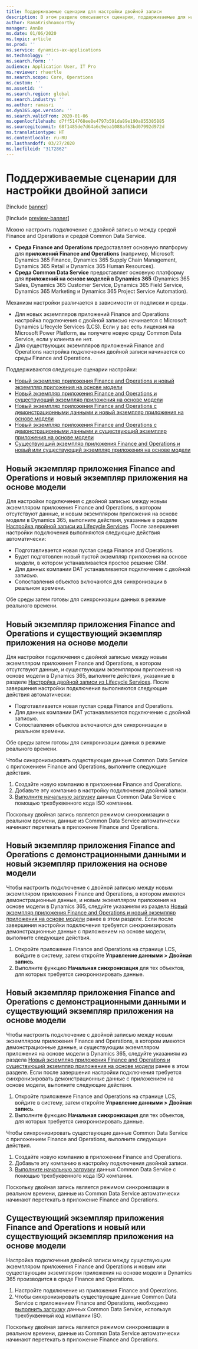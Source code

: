 ```yaml
---
title: Поддерживаемые сценарии для настройки двойной записи
description: В этом разделе описываются сценарии, поддерживаемые для настройки с двойной записью.
author: RamaKrishnamoorthy
manager: AnnBe
ms.date: 01/06/2020
ms.topic: article
ms.prod: ''
ms.service: dynamics-ax-applications
ms.technology: ''
ms.search.form: ''
audience: Application User, IT Pro
ms.reviewer: rhaertle
ms.search.scope: Core, Operations
ms.custom: ''
ms.assetid: ''
ms.search.region: global
ms.search.industry: ''
ms.author: ramasri
ms.dyn365.ops.version: ''
ms.search.validFrom: 2020-01-06
ms.openlocfilehash: d7ff514768ee8e4797b591da89e190a855385885
ms.sourcegitcommit: 68f1485de7d64a6c9eba1088af63bd07992d972d
ms.translationtype: HT
ms.contentlocale: ru-RU
ms.lasthandoff: 03/27/2020
ms.locfileid: "3172862"
---
```

# <a name="supported-scenarios-for-dual-write-setup"></a>Поддерживаемые сценарии для настройки двойной записи

[!include [banner](../../includes/banner.md)]

[!include [preview-banner](../../includes/preview-banner.md)]

Можно настроить подключение с двойной записью между средой Finance and Operations и средой Common Data Service.

+ **Среда Finance and Operations** предоставляет основную платформу для **приложений Finance and Operations** (например, Microsoft Dynamics 365 Finance, Dynamics 365 Supply Chain Management, Dynamics 365 Retail и Dynamics 365 Human Resources).
+ **Среда Common Data Service** предоставляет основную платформу для **приложений на основе моделей в Dynamics 365** (Dynamics 365 Sales, Dynamics 365 Customer Service, Dynamics 365 Field Service, Dynamics 365 Marketing и Dynamics 365 Project Service Automation).

Механизм настройки различается в зависимости от подписки и среды.

+ Для новых экземпляров приложений Finance and Operations настройка подключения с двойной записью начинается с Microsoft Dynamics Lifecycle Services (LCS). Если у вас есть лицензия на Microsoft Power Platform, вы получите новую среду Common Data Service, если у клиента ее нет.
+ Для существующих экземпляров приложений Finance and Operations настройка подключения двойной записи начинается со среды Finance and Operations.

Поддерживаются следующие сценарии настройки:

+ [Новый экземпляр приложения Finance and Operations и новый экземпляр приложения на основе модели](#new-new)
+ [Новый экземпляр приложения Finance and Operations и существующий экземпляр приложения на основе модели](#new-existing)
+ [Новый экземпляр приложения Finance and Operations с демонстрационными данными и новый экземпляр приложения на основе модели](#new-demo-new)
+ [Новый экземпляр приложения Finance and Operations с демонстрационными данными и существующий экземпляр приложения на основе модели](#new-demo-existing)
+ [Существующий экземпляр приложения Finance and Operations и новый или существующий экземпляр приложения на основе модели](#existing-existing)

## <a name="a-new-finance-and-operations-app-instance-and-a-new-model-driven-app-instance"></a><a id="new-new"></a>Новый экземпляр приложения Finance and Operations и новый экземпляр приложения на основе модели

Для настройки подключения с двойной записью между новым экземпляром приложения Finance and Operations, в котором отсутствуют данные, и новым экземпляром приложения на основе модели в Dynamics 365, выполните действия, указанные в разделе [Настройка двойной записи из Lifecycle Services](lcs-setup.md). После завершения настройки подключения выполняются следующие действия автоматически:

- Подготавливается новая пустая среда Finance and Operations.
- Будет подготовлен новый пустой экземпляр приложения на основе модели, в котором устанавливается простое решение CRM.
- Для данных компании DAT устанавливается подключение с двойной записью.
- Сопоставления объектов включаются для синхронизации в реальном времени.

Обе среды затем готовы для синхронизации данных в режиме реального времени.

## <a name="a-new-finance-and-operations-app-instance-and-an-existing-model-driven-app-instance"></a><a id="new-existing"></a>Новый экземпляр приложения Finance and Operations и существующий экземпляр приложения на основе модели

Для настройки подключения с двойной записью между новым экземпляром приложения Finance and Operations, в котором отсутствуют данные, и существующим экземпляром приложения на основе модели в Dynamics 365, выполните действия, указанные в разделе [Настройка двойной записи из Lifecycle Services](lcs-setup.md). После завершения настройки подключения выполняются следующие действия автоматически:

- Подготавливается новая пустая среда Finance and Operations.
- Для данных компании DAT устанавливается подключение с двойной записью.
- Сопоставления объектов включаются для синхронизации в реальном времени.

Обе среды затем готовы для синхронизации данных в режиме реального времени.

Чтобы синхронизировать существующие данные Common Data Service с приложением Finance and Operations, выполните следующие действия.

1. Создайте новую компанию в приложении Finance and Operations.
2. Добавьте эту компанию в настройку подключения двойной записи.
3. [Выполните начальную загрузку](bootstrap-company-data.md) данных Common Data Service с помощью трехбуквенного кода ISO компании.

Поскольку двойная запись является режимом синхронизации в реальном времени, данные из Common Data Service автоматически начинают перетекать в приложение Finance and Operations.

## <a name="a-new-finance-and-operations-app-instance-that-has-demo-data-and-a-new-model-driven-app-instance"></a><a id="new-demo-new"></a>Новый экземпляр приложения Finance and Operations с демонстрационными данными и новый экземпляр приложения на основе модели

Чтобы настроить подключение с двойной записью между новым экземпляром приложения Finance and Operations, в котором имеются демонстрационные данные, и новым экземпляром приложения на основе модели в Dynamics 365, следуйте указаниям из раздела [Новый экземпляр приложения Finance and Operations и новый экземпляр приложения на основе модели](#new-new) ранее в этом разделе. Если после завершения настройки подключения требуется синхронизировать демонстрационные данные с приложением на основе модели, выполните следующие действия.

1. Откройте приложение Finance and Operations на странице LCS, войдите в систему, затем откройте **Управление данными \> Двойная запись**.
2. Выполните функцию **Начальная синхронизация** для тех объектов, для которых требуется синхронизировать данные.

## <a name="a-new-finance-and-operations-app-instance-that-has-demo-data-and-an-existing-model-driven-app-instance"></a><a id="new-demo-existing"></a>Новый экземпляр приложения Finance and Operations с демонстрационными данными и существующий экземпляр приложения на основе модели

Чтобы настроить подключение с двойной записью между новым экземпляром приложения Finance and Operations, в котором имеются демонстрационные данные, и существующим экземпляром приложения на основе модели в Dynamics 365, следуйте указаниям из раздела [Новый экземпляр приложения Finance and Operations и существующий экземпляр приложения на основе модели](#new-existing) ранее в этом разделе. Если после завершения настройки подключения требуется синхронизировать демонстрационные данные с приложением на основе модели, выполните следующие действия.

1. Откройте приложение Finance and Operations на странице LCS, войдите в систему, затем откройте **Управление данными \> Двойная запись**.
2. Выполните функцию **Начальная синхронизация** для тех объектов, для которых требуется синхронизировать данные.

Чтобы синхронизировать существующие данные Common Data Service с приложением Finance and Operations, выполните следующие действия.

1. Создайте новую компанию в приложении Finance and Operations.
2. Добавьте эту компанию в настройку подключения двойной записи.
3. [Выполните начальную загрузку](bootstrap-company-data.md) данных Common Data Service с помощью трехбуквенного кода ISO компании.

Поскольку двойная запись является режимом синхронизации в реальном времени, данные из Common Data Service автоматически начинают перетекать в приложение Finance and Operations.

## <a name="an-existing-finance-and-operations-app-instance-and-a-new-or-existing-model-driven-app-instance"></a><a id="existing-existing"></a>Существующий экземпляр приложения Finance and Operations и новый или существующий экземпляр приложения на основе модели

Настройка подключения двойной записи между существующим экземпляром приложения Finance and Operations и новым или существующим экземпляром приложения на основе модели в Dynamics 365 производится в среде Finance and Operations.

1. Настройте подключение из приложения Finance and Operations.
2. Чтобы синхронизировать существующие данные Common Data Service с приложением Finance and Operations, необходимо [выполнить загрузку](bootstrap-company-data.md) данных Common Data Service, используя трехбуквенный код компании ISO.

Поскольку двойная запись является режимом синхронизации в реальном времени, данные из Common Data Service автоматически начинают перетекать в приложение Finance and Operations.
